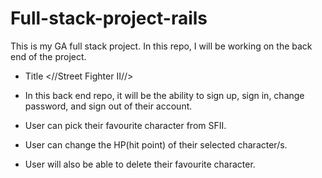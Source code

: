 # Full-stack-project-rails
This is my GA full stack project. In this repo, I will be working on the back end of the project.

* Title <//Street Fighter II//>

* In this back end repo, it will be the ability to sign up, sign in, change password, and sign out of their account.

* User can pick their favourite character from SFII.

* User can change the HP(hit point) of their selected character/s.

* User will also be able to delete their favourite character. 
